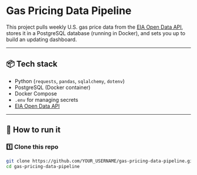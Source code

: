 # Gas Pricing Data Pipeline

This project pulls weekly U.S. gas price data from the [EIA Open Data API](https://www.eia.gov/opendata/), stores it in a PostgreSQL database (running in Docker), and sets you up to build an updating dashboard.

---

## 📦 Tech stack

- Python (`requests`, `pandas`, `sqlalchemy`, `dotenv`)
- PostgreSQL (Docker container)
- Docker Compose
- `.env` for managing secrets
- [EIA Open Data API](https://www.eia.gov/opendata/)

---

## 🚀 How to run it

### 1️⃣ Clone this repo

```bash
git clone https://github.com/YOUR_USERNAME/gas-pricing-data-pipeline.git
cd gas-pricing-data-pipeline
